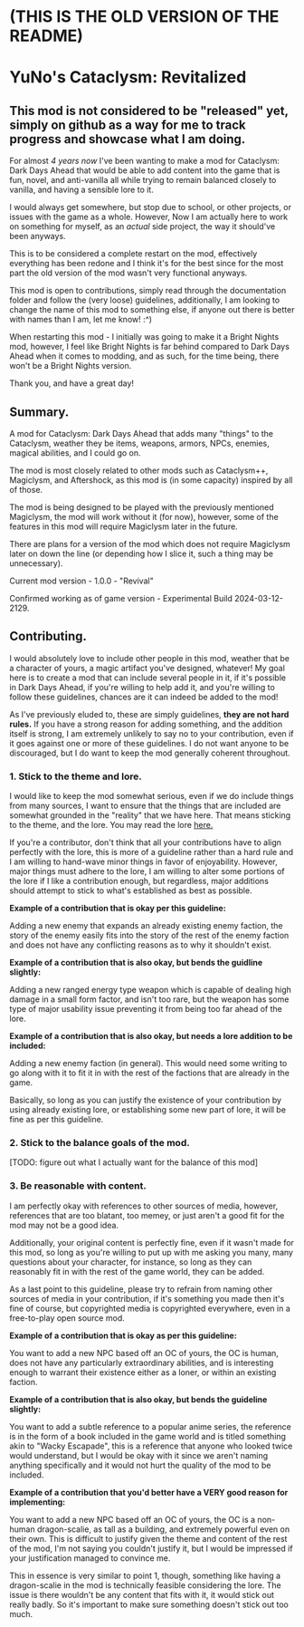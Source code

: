 # (THIS IS THE OLD VERSION OF THE README)

# YuNo's Cataclysm: Revitalized
## This mod is not considered to be "released" yet, simply on github as a way for me to track progress and showcase what I am doing.

For almost *4 years now* I've been wanting to make a mod for Cataclysm: Dark Days Ahead that would be able to add content into the game that is fun, novel, and anti-vanilla all while trying to remain balanced closely to vanilla, and having a sensible lore to it.

I would always get somewhere, but stop due to school, or other projects, or issues with the game as a whole. However, Now I am actually here to work on something for myself, as an *actual* side project, the way it should've been anyways.

This is to be considered a complete restart on the mod, effectively everything has been redone and I think it's for the best since for the most part the old version of the mod wasn't very functional anyways.

This mod is open to contributions, simply read through the documentation folder and follow the (very loose) guidelines, additionally, I am looking to change the name of this mod to something else, if anyone out there is better with names than I am, let me know! :^)


When restarting this mod - I initially was going to make it a Bright Nights mod, however, I feel like Bright Nights is far behind compared to Dark Days Ahead when it comes to modding, and as such, for the time being, there won't be a Bright Nights version.


Thank you, and have a great day!

## Summary.

A mod for Cataclysm: Dark Days Ahead that adds many "things" to the Cataclysm, weather they be items, weapons, armors, NPCs, enemies, magical abilities, and I could go on.

The mod is most closely related to other mods such as Cataclysm++, Magiclysm, and Aftershock, as this mod is (in some capacity) inspired by all of those.

The mod is being designed to be played with the previously mentioned Magiclysm, the mod will work without it (for now), however, some of the features in this mod will require Magiclysm later in the future.

There are plans for a version of the mod which does not require Magiclysm later on down the line (or depending how I slice it, such a thing may be unnecessary).


Current mod version - 1.0.0 - "Revival"

Confirmed working as of game version - Experimental Build 2024-03-12-2129.

## Contributing.

I would absolutely love to include other people in this mod, weather that be a character of yours, a magic artifact you've designed, whatever! My goal here is to create a mod that can include several people in it, if it's possible in Dark Days Ahead, if you're willing to help add it, and you're willing to follow these guidelines, chances are it can indeed be added to the mod!

As I've previously eluded to, these are simply guidelines, **they are not hard rules.** If you have a strong reason for adding something, and the addition itself is strong, I am extremely unlikely to say no to your contribution, even if it goes against one or more of these guidelines. I do not want anyone to be discouraged, but I do want to keep the mod generally coherent throughout.

### 1. Stick to the theme and lore.

I would like to keep the mod somewhat serious, even if we do include things from many sources, I want to ensure that the things that are included are somewhat grounded in the "reality" that we have here. That means sticking to the theme, and the lore. You may read the lore [here.](https://github.com/YuNoGuy123/YuNoGuy123sCataclysm/blob/exp/yunoscataclysmrevitalized/DOCS/LORE.md)

If you're a contributor, don't think that all your contributions have to align perfectly with the lore, this is more of a guideline rather than a hard rule and I am willing to hand-wave minor things in favor of enjoyability. However, major things must adhere to the lore, I am willing to alter some portions of the lore if I like a contribution enough, but regardless, major additions should attempt to stick to what's established as best as possible.


**Example of a contribution that is okay per this guideline:**

Adding a new enemy that expands an already existing enemy faction, the story of the enemy easily fits into the story of the rest of the enemy faction and does not have any conflicting reasons as to why it shouldn't exist.

**Example of a contribution that is also okay, but bends the guidline slightly:**

Adding a new ranged energy type weapon which is capable of dealing high damage in a small form factor, and isn't too rare, but the weapon has some type of major usability issue preventing it from being too far ahead of the lore.

**Example of a contribution that is also okay, but needs a lore addition to be included:**

Adding a new enemy faction (in general). This would need some writing to go along with it to fit it in with the rest of the factions that are already in the game.


Basically, so long as you can justify the existence of your contribution by using already existing lore, or establishing some new part of lore, it will be fine as per this guideline.

### 2. Stick to the balance goals of the mod.

[TODO: figure out what I actually want for the balance of this mod]

### 3. Be reasonable with content.

I am perfectly okay with references to other sources of media, however, references that are too blatant, too memey, or just aren't a good fit for the mod may not be a good idea.

Additionally, your original content is perfectly fine, even if it wasn't made for this mod, so long as you're willing to put up with me asking you many, many questions about your character, for instance, so long as they can reasonably fit in with the rest of the game world, they can be added. 

As a last point to this guideline, please try to refrain from naming other sources of media in your contribution, if it's something you made then it's fine of course, but copyrighted media is copyrighted everywhere, even in a free-to-play open source mod.


**Example of a contribution that is okay as per this guideline:**

You want to add a new NPC based off an OC of yours, the OC is human, does not have any particularly extraordinary abilities, and is interesting enough to warrant their existence either as a loner, or within an existing faction.

**Example of a contribution that is also okay, but bends the guideline slightly:**

You want to add a subtle reference to a popular anime series, the reference is in the form of a book included in the game world and is titled something akin to "Wacky Escapade", this is a reference that anyone who looked twice would understand, but I would be okay with it since we aren't naming anything specifically and it would not hurt the quality of the mod to be included.

**Example of a contribution that you'd better have a VERY good reason for implementing:**

You want to add a new NPC based off an OC of yours, the OC is a non-human dragon-scalie, as tall as a building, and extremely powerful even on their own. This is difficult to justify given the theme and content of the rest of the mod, I'm not saying you couldn't justify it, but I would be impressed if your justification managed to convince me.


This in essence is very similar to point 1, though, something like having a dragon-scalie in the mod is technically feasible considering the lore. The issue is there wouldn't be any content that fits with it, it would stick out really badly. So it's important to make sure something doesn't stick out too much.
